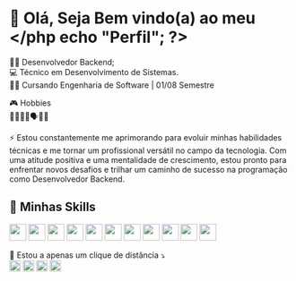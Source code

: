 # 👋 Olá, Seja Bem vindo(a) ao meu </php echo "Perfil"; ?>

👨‍💻 Desenvolvedor Backend;
<br>
💻 Técnico em Desenvolvimento de Sistemas.
<br>
👨‍🎓 Cursando Engenharia de Software | 01/08 Semestre

🎮 Hobbies
<br>
🎵📖🏃‍♂️🗣👨‍💻

⚡ Estou constantemente me aprimorando para evoluir minhas habilidades técnicas e me tornar um profissional versátil no campo da tecnologia. Com uma atitude positiva e uma mentalidade de crescimento, estou pronto para enfrentar novos desafios e trilhar um caminho de sucesso na programação como Desenvolvedor Backend.

## 🚀 Minhas Skills

<span>
  <img style="width: 30px;" src="https://cdn.jsdelivr.net/gh/devicons/devicon/icons/java/java-original.svg"/>
  <img style="width: 30px;" src="https://cdn.jsdelivr.net/gh/devicons/devicon/icons/php/php-original.svg"/>
  <img style="width: 30px;" src="https://cdn.jsdelivr.net/gh/devicons/devicon/icons/mysql/mysql-original.svg"/>
  <img style="width: 30px;" src="https://cdn.jsdelivr.net/gh/devicons/devicon/icons/nodejs/nodejs-original.svg"/>
  <img style="width: 30px;" src="https://cdn.jsdelivr.net/gh/devicons/devicon/icons/html5/html5-original.svg"/>
  <img style="width: 30px;" src="https://cdn.jsdelivr.net/gh/devicons/devicon/icons/css3/css3-original.svg"/>
  <img style="width: 30px;" src="https://cdn.jsdelivr.net/gh/devicons/devicon/icons/javascript/javascript-original.svg"/>
  <img style="width: 30px;" src="https://cdn.jsdelivr.net/gh/devicons/devicon/icons/figma/figma-original.svg"/>
  <img style="width: 30px;" src="https://cdn.jsdelivr.net/gh/devicons/devicon/icons/git/git-original.svg"/>
  <img style="width: 30px;" src="https://cdn.jsdelivr.net/gh/devicons/devicon/icons/github/github-original.svg"/>
  <img style="width: 30px;" src="https://cdn.jsdelivr.net/gh/devicons/devicon/icons/vscode/vscode-original.svg"/>
</span>
<br>
<p></p>

💬 Estou a apenas um clique de distância ⤵
<br>
<span>
  <a href="https://www.linkedin.com/in/kaiky-muniz-a90aaa26a/"><img style="width: 20px;" src="https://cdn.jsdelivr.net/gh/devicons/devicon/icons/linkedin/linkedin-original.svg"/></a>
  <a href="https://wa.me/5511932973447"><img style="width: 20px;" src="https://static-00.iconduck.com/assets.00/whatsapp-icon-2040x2048-8b5th74o.png"/></a>
  <a href="mailto:kaikymss@gmail.com"><img style="width: 20px;" src="https://cdn4.iconfinder.com/data/icons/social-media-logos-6/512/112-gmail_email_mail-512.png"/></a>
  <a href="https://www.instagram.com/ykiak_m/"><img style="width: 20px;" src="https://www.unipile.com/wp-content/uploads/2022/09/logo_instagram.png"/></a>
</span>
